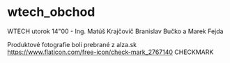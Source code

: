 # wtech_obchod

WTECH utorok 14"00 - Ing. Matúš Krajčovič
Branislav Bučko a Marek Fejda

Produktové fotografie boli prebrané z alza.sk
https://www.flaticon.com/free-icon/check-mark_2767140 CHECKMARK